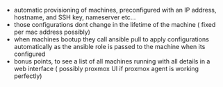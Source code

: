 

- automatic provisioning of machines, preconfigured with an IP address, hostname, and SSH key, nameserver etc...
- those configurations dont change in the lifetime of the machine ( fixed per mac address possibly)
- when machines bootup they call ansible pull to apply configurations automatically as the ansible role is passed to the machine when its configured
- bonus points, to see a list of all machines running with all details in a web interface ( possibly proxmox UI if proxmox agent is working perfectly)
